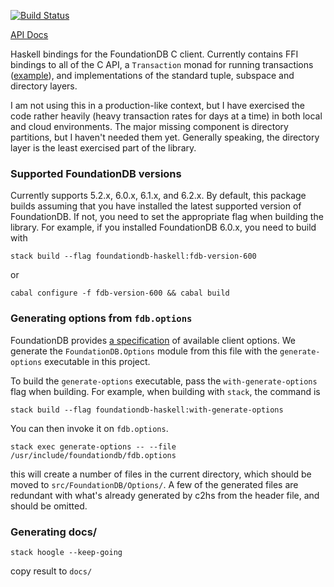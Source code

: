 [![Build Status](https://travis-ci.org/crclark/foundationdb-haskell.svg?branch=master)](https://travis-ci.org/crclark/foundationdb-haskell)

[API Docs](https://crclark.github.io/foundationdb-haskell/)

Haskell bindings for the FoundationDB C client. Currently contains FFI bindings to all of the C API, a `Transaction` monad for running transactions ([example](https://github.com/crclark/foundationdb-haskell/blob/1f8d0ba2c4985d2fe3d8e6fcbc852c01050af9bb/tests/Properties.hs#L48)), and implementations of the standard tuple, subspace and directory layers.

I am not using this in a production-like context, but I have exercised the code rather heavily (heavy transaction rates for days at a time) in both local and cloud environments. The major missing component is directory partitions, but I haven't needed them yet. Generally speaking, the directory layer is the least exercised part of the library.

### Supported FoundationDB versions

Currently supports 5.2.x, 6.0.x, 6.1.x, and 6.2.x. By default, this package builds assuming that you have installed the latest supported version of FoundationDB. If not, you need to set the appropriate flag when building the library. For example, if you installed FoundationDB 6.0.x, you need to build with

`stack build --flag foundationdb-haskell:fdb-version-600`

or

`cabal configure -f fdb-version-600 && cabal build`


### Generating options from `fdb.options`

FoundationDB provides [a specification](https://github.com/apple/foundationdb/blob/master/fdbclient/vexillographer/fdb.options) of available client options. We generate the `FoundationDB.Options` module from this file with the `generate-options` executable in this project.

To build the `generate-options` executable, pass the `with-generate-options` flag
when building. For example, when building with `stack`, the command is

```
stack build --flag foundationdb-haskell:with-generate-options
```

You can then invoke it on `fdb.options`.

```
stack exec generate-options -- --file /usr/include/foundationdb/fdb.options
```

this will create a number of files in the current directory, which should be
moved to `src/FoundationDB/Options/`. A few of the generated files are
redundant with what's already generated by c2hs from the header file, and
should be omitted.

### Generating docs/

`stack hoogle --keep-going`

copy result to `docs/`
